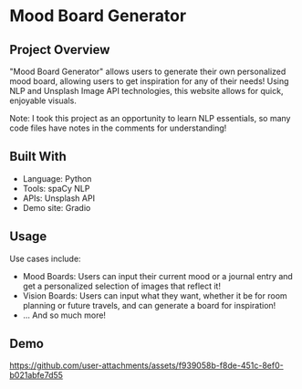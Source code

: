 # Mood Board Generator

## Project Overview

"Mood Board Generator" allows users to generate their own personalized mood board, allowing users to get inspiration for any of their needs! Using NLP and Unsplash Image API technologies, this website allows for quick, enjoyable visuals.

Note: I took this project as an opportunity to learn NLP essentials, so many code files have notes in the comments for understanding!

## Built With

- Language: Python
- Tools: spaCy NLP 
- APIs: Unsplash API
- Demo site: Gradio

## Usage
  
Use cases include:
- Mood Boards: Users can input their current mood or a journal entry and get a personalized selection of images that reflect it!
- Vision Boards: Users can input what they want, whether it be for room planning or future travels, and can generate a board for inspiration!
- ... And so much more!

## Demo

https://github.com/user-attachments/assets/f939058b-f8de-451c-8ef0-b021abfe7d55

